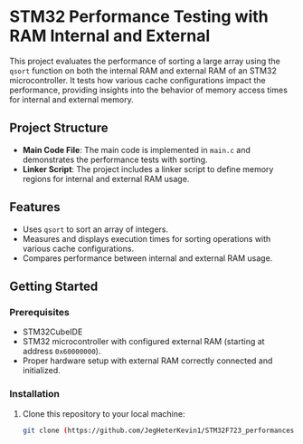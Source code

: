 # STM32 Performance Testing with RAM Internal and External

This project evaluates the performance of sorting a large array using the `qsort` function on both the internal RAM and external RAM of an STM32 microcontroller. It tests how various cache configurations impact the performance, providing insights into the behavior of memory access times for internal and external memory.

## Project Structure

- **Main Code File**: The main code is implemented in `main.c` and demonstrates the performance tests with sorting.
- **Linker Script**: The project includes a linker script to define memory regions for internal and external RAM usage.

## Features

- Uses `qsort` to sort an array of integers.
- Measures and displays execution times for sorting operations with various cache configurations.
- Compares performance between internal and external RAM usage.

## Getting Started

### Prerequisites

- STM32CubeIDE
- STM32 microcontroller with configured external RAM (starting at address `0x60000000`).
- Proper hardware setup with external RAM correctly connected and initialized.

### Installation

1. Clone this repository to your local machine:
   ```bash
   git clone (https://github.com/JegHeterKevin1/STM32F723_performances.git)
